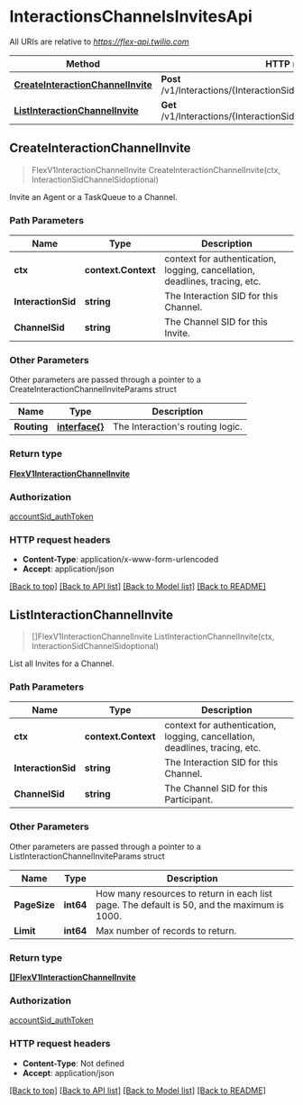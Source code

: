 # InteractionsChannelsInvitesApi

All URIs are relative to *https://flex-api.twilio.com*

Method | HTTP request | Description
------------- | ------------- | -------------
[**CreateInteractionChannelInvite**](InteractionsChannelsInvitesApi.md#CreateInteractionChannelInvite) | **Post** /v1/Interactions/{InteractionSid}/Channels/{ChannelSid}/Invites | 
[**ListInteractionChannelInvite**](InteractionsChannelsInvitesApi.md#ListInteractionChannelInvite) | **Get** /v1/Interactions/{InteractionSid}/Channels/{ChannelSid}/Invites | 



## CreateInteractionChannelInvite

> FlexV1InteractionChannelInvite CreateInteractionChannelInvite(ctx, InteractionSidChannelSidoptional)



Invite an Agent or a TaskQueue to a Channel.

### Path Parameters


Name | Type | Description
------------- | ------------- | -------------
**ctx** | **context.Context** | context for authentication, logging, cancellation, deadlines, tracing, etc.
**InteractionSid** | **string** | The Interaction SID for this Channel.
**ChannelSid** | **string** | The Channel SID for this Invite.

### Other Parameters

Other parameters are passed through a pointer to a CreateInteractionChannelInviteParams struct


Name | Type | Description
------------- | ------------- | -------------
**Routing** | [**interface{}**](interface{}.md) | The Interaction's routing logic.

### Return type

[**FlexV1InteractionChannelInvite**](FlexV1InteractionChannelInvite.md)

### Authorization

[accountSid_authToken](../README.md#accountSid_authToken)

### HTTP request headers

- **Content-Type**: application/x-www-form-urlencoded
- **Accept**: application/json

[[Back to top]](#) [[Back to API list]](../README.md#documentation-for-api-endpoints)
[[Back to Model list]](../README.md#documentation-for-models)
[[Back to README]](../README.md)


## ListInteractionChannelInvite

> []FlexV1InteractionChannelInvite ListInteractionChannelInvite(ctx, InteractionSidChannelSidoptional)



List all Invites for a Channel.

### Path Parameters


Name | Type | Description
------------- | ------------- | -------------
**ctx** | **context.Context** | context for authentication, logging, cancellation, deadlines, tracing, etc.
**InteractionSid** | **string** | The Interaction SID for this Channel.
**ChannelSid** | **string** | The Channel SID for this Participant.

### Other Parameters

Other parameters are passed through a pointer to a ListInteractionChannelInviteParams struct


Name | Type | Description
------------- | ------------- | -------------
**PageSize** | **int64** | How many resources to return in each list page. The default is 50, and the maximum is 1000.
**Limit** | **int64** | Max number of records to return.

### Return type

[**[]FlexV1InteractionChannelInvite**](FlexV1InteractionChannelInvite.md)

### Authorization

[accountSid_authToken](../README.md#accountSid_authToken)

### HTTP request headers

- **Content-Type**: Not defined
- **Accept**: application/json

[[Back to top]](#) [[Back to API list]](../README.md#documentation-for-api-endpoints)
[[Back to Model list]](../README.md#documentation-for-models)
[[Back to README]](../README.md)

